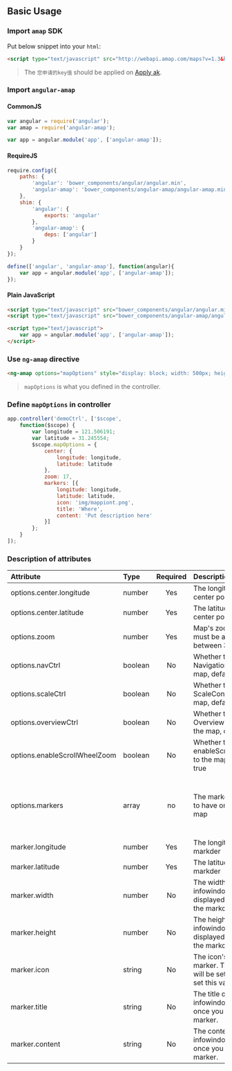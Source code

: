 ## Basic Usage

### Import `amap` SDK ###

Put below snippet into your `html`:

```html
<script type="text/javascript" src="http://webapi.amap.com/maps?v=1.3&key=您申请的key值"></script>
```
> The `您申请的key值` should be applied on [Apply ak](http://lbs.amap.com/console/key).


### Import `angular-amap` ###

#### CommonJS ####

```JavaScript
var angular = require('angular');
var amap = require('angular-amap');

var app = angular.module('app', ['angular-amap']);
```

#### RequireJS ####

```JavaScript
require.config({
    paths: {
        'angular': 'bower_components/angular/angular.min',
        'angular-amap': 'bower_components/angular-amap/angular-amap.min'
    },
    shim: {
        'angular': {
            exports: 'angular'
        },
        'angular-amap': {
            deps: ['angular']
        }
    }
});

define(['angular', 'angular-amap'], function(angular){
    var app = angular.module('app', ['angular-amap']);
});
```

#### Plain JavaScript ####

```html
<script type="text/javascript" src="bower_components/angular/angular.min.js"></script>
<script type="text/javascript" src="bower_components/angular-amap/angular-amap.min.js"></script>

<script type="text/javascript">
    var app = angular.module('app', ['angular-amap']);
</script>
```

### Use `ng-amap` directive ###

```html
<ng-amap options="mapOptions" style="display: block; width: 500px; height: 400px;"></a-map>
```
> `mapOptions` is what you defined in the controller.

### Define `mapOptions` in controller

```JavaScript
app.controller('demoCtrl', ['$scope',
    function($scope) {
        var longitude = 121.506191;
        var latitude = 31.245554;
        $scope.mapOptions = {
            center: {
                longitude: longitude,
                latitude: latitude
            },
            zoom: 17,
            markers: [{
                longitude: longitude,
                latitude: latitude,
                icon: 'img/mappiont.png',
                title: 'Where',
                content: 'Put description here'
            }]
        };
    }
]);
```

### Description of attributes

| Attribute        | Type           | Required  | Description | Example  |
| :------------- |:-------------| :-----:| :-----| :-----|
| options.center.longitude | number | Yes | The longitude of the center point | 121.506191 |
| options.center.latitude | number | Yes | The latitude of the center point | 31.245554 |
| options.zoom | number | Yes | Map's zoom level. This must be a number between 3 and 19 | 9 |
| options.navCtrl | boolean | No | Whether to add a NavigationControl to the map, default to true | false |
| options.scaleCtrl | boolean | No | Whether to add a ScaleControl to the map, default to true | false |
| options.overviewCtrl | boolean | No | Whether to add a OverviewMapControl to the map, default to true | false |
| options.enableScrollWheelZoom | boolean | No | Whether to enableScrollWheelZoom to the map, default to true | false
| options.markers | array | no | The markers you'd like to have on the displayed map | [{longitude: longitude,latitude: latitude,icon: 'img/mappiont.png',width: 49,height: 60,title: 'Where',content: 'Put description here'}] |
| marker.longitude | number | Yes | The longitude of the the markder | 121.506191 |
| marker.latitude | number | Yes | The latitude of the the markder | 31.245554 |
| marker.width | number | No | The width of the the infowindow which displayed while clicking the markder | 300 |
| marker.height | number | No | The height of the the infowindow which displayed while clicking the markder | 300 |
| marker.icon | string | No | The icon's url for the marker. The default icon will be set if you haven't set this value. | 'img/mappiont.png' |
| marker.title | string | No | The title on the infowindow displayed once you click the marker. | 'hello' |
| marker.content | string | No | The content on the infowindow displayed once you click the marker. | 'hello world' |
